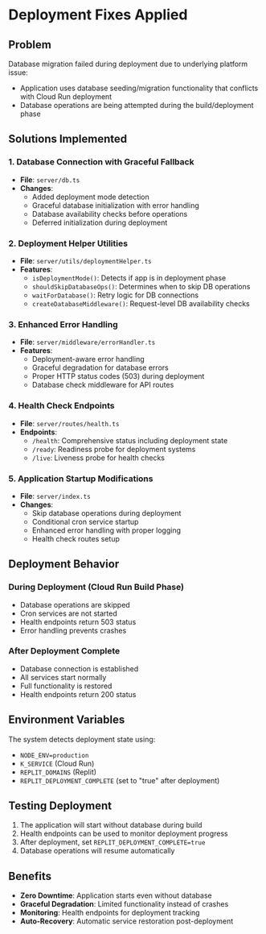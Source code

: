 # Deployment Fixes Applied

## Problem
Database migration failed during deployment due to underlying platform issue:
- Application uses database seeding/migration functionality that conflicts with Cloud Run deployment
- Database operations are being attempted during the build/deployment phase

## Solutions Implemented

### 1. Database Connection with Graceful Fallback
- **File**: `server/db.ts`
- **Changes**: 
  - Added deployment mode detection
  - Graceful database initialization with error handling
  - Database availability checks before operations
  - Deferred initialization during deployment

### 2. Deployment Helper Utilities
- **File**: `server/utils/deploymentHelper.ts`
- **Features**:
  - `isDeploymentMode()`: Detects if app is in deployment phase
  - `shouldSkipDatabaseOps()`: Determines when to skip DB operations
  - `waitForDatabase()`: Retry logic for DB connections
  - `createDatabaseMiddleware()`: Request-level DB availability checks

### 3. Enhanced Error Handling
- **File**: `server/middleware/errorHandler.ts`
- **Features**:
  - Deployment-aware error handling
  - Graceful degradation for database errors
  - Proper HTTP status codes (503) during deployment
  - Database check middleware for API routes

### 4. Health Check Endpoints
- **File**: `server/routes/health.ts`
- **Endpoints**:
  - `/health`: Comprehensive status including deployment state
  - `/ready`: Readiness probe for deployment systems
  - `/live`: Liveness probe for health checks

### 5. Application Startup Modifications
- **File**: `server/index.ts`
- **Changes**:
  - Skip database operations during deployment
  - Conditional cron service startup
  - Enhanced error handling with proper logging
  - Health check routes setup

## Deployment Behavior

### During Deployment (Cloud Run Build Phase)
- Database operations are skipped
- Cron services are not started
- Health endpoints return 503 status
- Error handling prevents crashes

### After Deployment Complete
- Database connection is established
- All services start normally
- Full functionality is restored
- Health endpoints return 200 status

## Environment Variables

The system detects deployment state using:
- `NODE_ENV=production`
- `K_SERVICE` (Cloud Run)
- `REPLIT_DOMAINS` (Replit)
- `REPLIT_DEPLOYMENT_COMPLETE` (set to "true" after deployment)

## Testing Deployment

1. The application will start without database during build
2. Health endpoints can be used to monitor deployment progress
3. After deployment, set `REPLIT_DEPLOYMENT_COMPLETE=true`
4. Database operations will resume automatically

## Benefits

- **Zero Downtime**: Application starts even without database
- **Graceful Degradation**: Limited functionality instead of crashes
- **Monitoring**: Health endpoints for deployment tracking
- **Auto-Recovery**: Automatic service restoration post-deployment